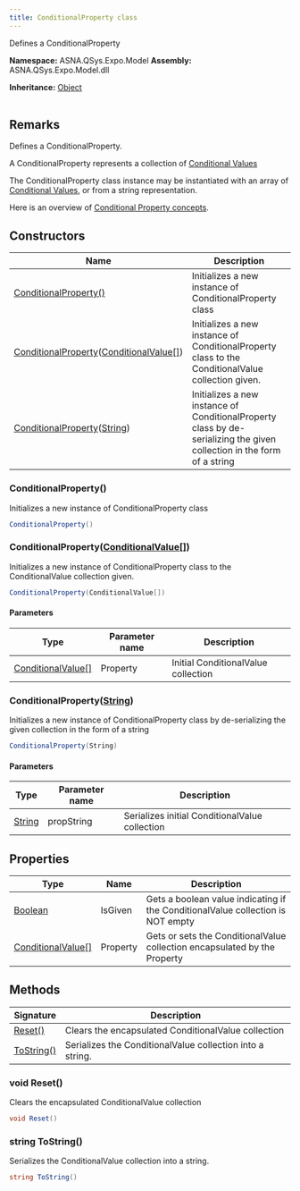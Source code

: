 ```yaml
---
title: ConditionalProperty class
---
```


Defines a ConditionalProperty

**Namespace:** ASNA.QSys.Expo.Model
**Assembly:** ASNA.QSys.Expo.Model.dll

**Inheritance:** [Object](https://docs.microsoft.com/en-us/dotnet/api/system.object)
<br>
<br>

## Remarks

Defines a ConditionalProperty.

A ConditionalProperty represents a collection of [Conditional Values](/reference/expo/qsys-expo-model/conditional-value.html)

The ConditionalProperty class instance may be instantiated with an array of [Conditional Values](/reference/expo/qsys-expo-model/conditional-value.html), or from a string representation.  

Here is an overview of [Conditional Property concepts](/reference/expo/qsys-expo-model/conditional-property.html).


## Constructors

| Name | Description |
| --- | --- |
| [ConditionalProperty()](#conditionalproperty) | Initializes a new instance of ConditionalProperty class
| [ConditionalProperty](#conditionalpropertyconditionalvalue)([ConditionalValue\[\]](/reference/expo/qsys-expo-model/conditional-value.html)) | Initializes a new instance of ConditionalProperty class to the ConditionalValue collection given.
| [ConditionalProperty](#conditionalpropertystring)([String](https://docs.microsoft.com/en-us/dotnet/api/system.string)) | Initializes a new instance of ConditionalProperty class by de-serializing the given collection in the form of a string

### ConditionalProperty()

Initializes a new instance of ConditionalProperty class

```cs
ConditionalProperty()
```

### ConditionalProperty([ConditionalValue\[\]](/reference/expo/qsys-expo-model/conditional-value.html))

Initializes a new instance of ConditionalProperty class to the ConditionalValue collection given.

```cs
ConditionalProperty(ConditionalValue[])
```

#### Parameters

| Type | Parameter name | Description
| --- | --- | ---
| [ConditionalValue\[\]](/reference/expo/qsys-expo-model/conditional-value.html) | Property | Initial ConditionalValue collection

### ConditionalProperty([String](https://docs.microsoft.com/en-us/dotnet/api/system.string))

Initializes a new instance of ConditionalProperty class by de-serializing the given collection in the form of a string

```cs
ConditionalProperty(String)
```

#### Parameters

| Type | Parameter name | Description
| --- | --- | ---
| [String](https://docs.microsoft.com/en-us/dotnet/api/system.string) | propString | Serializes initial ConditionalValue collection

## Properties

| Type | Name | Description
| --- | --- | --- 
| [Boolean](https://docs.microsoft.com/en-us/dotnet/api/system.boolean) | IsGiven | Gets a boolean value indicating if the ConditionalValue collection is NOT empty |
| [ConditionalValue\[\]](/reference/expo/qsys-expo-model/conditional-value.html) | Property | Gets or sets the ConditionalValue collection encapsulated by the Property |

## Methods

| Signature | Description |
| --- | --- |
| [Reset()](#void-reset) | Clears the encapsulated ConditionalValue collection
| [ToString()](#string-tostring) | Serializes the ConditionalValue collection into a string.

### void Reset()

Clears the encapsulated ConditionalValue collection

```cs
void Reset()
```

### string ToString()

Serializes the ConditionalValue collection into a string.

```cs
string ToString()
```
